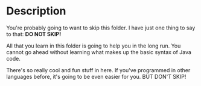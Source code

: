 # Description

You're probably going to want to skip this folder. I have just one thing to say to that: <b>DO NOT SKIP!</b>

All that you learn in this folder is going to help you in the long run. You cannot go ahead without learning what makes up the basic syntax of Java code.

There's so really cool and fun stuff in here. If you've programmed in other languages before, it's going to be even easier for you. BUT DON'T SKIP!
